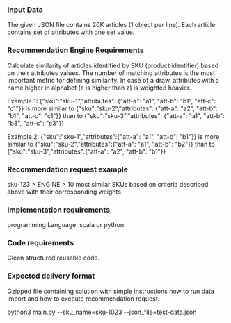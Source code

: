 ### Input Data
The given JSON file contains 20K articles (1 object per line).
Each article contains set of attributes with one set value.

### Recommendation Engine Requirements
Calculate similarity of articles identified by SKU (product identifier) based on their attributes values.
The number of matching attributes is the most important metric for defining similarity.
In case of a draw, attributes with a name higher in alphabet (a is higher than z) is weighted heavier.

Example 1:
{"sku":"sku-1","attributes": {"att-a": "a1", "att-b": "b1", "att-c": "c1"}} is more similar to
{"sku":"sku-2","attributes": {"att-a": "a2", "att-b": "b1", "att-c": "c1"}} than to
{"sku":"sku-3","attributes": {"att-a": "a1", "att-b": "b3", "att-c": "c3"}}

Example 2:
{"sku":"sku-1","attributes":{"att-a": "a1", "att-b": "b1"}} is more similar to 
{"sku":"sku-2","attributes":{"att-a": "a1", "att-b": "b2"}} than to
{"sku":"sku-3","attributes":{"att-a": "a2", "att-b": "b1"}}

### Recommendation request example
sku-123 > ENGINE > 10 most similar SKUs based on criteria described above with their corresponding weights.

### Implementation requirements
programming Language: scala or python.

### Code requirements
Clean structured reusable code.

### Expected delivery format
Gzipped file containing solution with simple instructions how to run data import and how to execute recommendation request.

python3 main.py --sku_name=sku-1023 --json_file=test-data.json